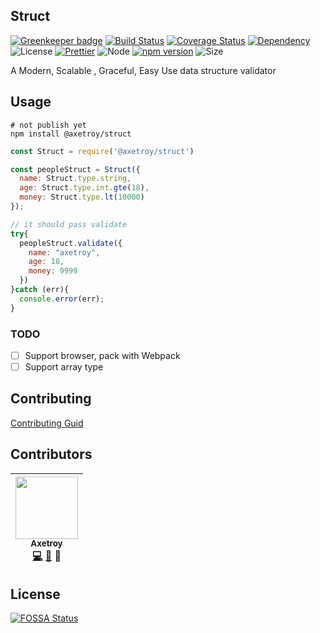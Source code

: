 ## Struct

[![Greenkeeper badge](https://badges.greenkeeper.io/axetroy/struct.svg)](https://greenkeeper.io/)
[![Build Status](https://travis-ci.org/axetroy/struct.svg?branch=master)](https://travis-ci.org/axetroy/struct)
[![Coverage Status](https://coveralls.io/repos/github/axetroy/struct/badge.svg?branch=master)](https://coveralls.io/github/axetroy/struct?branch=master)
[![Dependency](https://david-dm.org/axetroy/struct.svg)](https://david-dm.org/axetroy/struct)
![License](https://img.shields.io/badge/license-Apache-green.svg)
[![Prettier](https://img.shields.io/badge/Code%20Style-Prettier-green.svg)](https://github.com/prettier/prettier)
![Node](https://img.shields.io/badge/node-%3E=6.0-blue.svg?style=flat-square)
[![npm version](https://badge.fury.io/js/%40axetroy%2Fstruct.svg)](https://badge.fury.io/js/%40axetroy%2Fstruct)
![Size](https://github-size-badge.herokuapp.com/axetroy/struct.svg)

A Modern, Scalable , Graceful, Easy Use data structure validator

## Usage

```npm
# not publish yet
npm install @axetroy/struct
```

```javascript
const Struct = require('@axetroy/struct')

const peopleStruct = Struct({
  name: Struct.type.string,
  age: Struct.type.int.gte(18),
  money: Struct.type.lt(10000)
});

// it should pass validate
try{
  peopleStruct.validate({
    name: "axetroy",
    age: 18,
    money: 9999
  })
}catch (err){
  console.error(err);
}

```

### TODO

- [ ] Support browser, pack with Webpack
- [ ] Support array type

## Contributing

[Contributing Guid](https://github.com/axetroy/struct/blob/master/CONTRIBUTING.md)

## Contributors

<!-- ALL-CONTRIBUTORS-LIST:START - Do not remove or modify this section -->
| [<img src="https://avatars1.githubusercontent.com/u/9758711?v=3" width="100px;"/><br /><sub>Axetroy</sub>](http://axetroy.github.io)<br />[💻](https://github.com/axetroy/Github/commits?author=axetroy) [🐛](https://github.com/axetroy/struct/issues?q=author%3Aaxetroy) 🎨 |
| :---: |
<!-- ALL-CONTRIBUTORS-LIST:END -->

## License

[![FOSSA Status](https://app.fossa.io/api/projects/git%2Bgithub.com%2Faxetroy%2Fstruct.svg?type=large)](https://app.fossa.io/projects/git%2Bgithub.com%2Faxetroy%2Fstruct?ref=badge_large)
